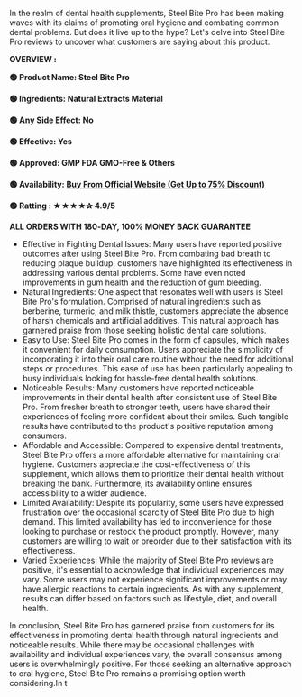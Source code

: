 <span style="font-weight: 400;">In the realm of dental health supplements, Steel Bite Pro has been making waves with its claims of promoting oral hygiene and combating common dental problems. But does it live up to the hype? Let's delve into Steel Bite Pro reviews to uncover what customers are saying about this product.</span>

<b>OVERVIEW :</b>

<b>🟢 Product Name: Steel Bite Pro</b>

<b>🟢 Ingredients: Natural Extracts Material</b>

<b>🟢 Any Side Effect: No</b>

<b>🟢 Effective: Yes</b>

<b>🟢 Approved: GMP FDA GMO-Free &amp; Others</b>

<b>🟢 Availability: </b><a href="https://t.ly/Bbtd4"><b>Buy From Official Website (Get Up to 75% Discount)</b></a>

<b>🟢 Ratting : ★★★★✰ 4.9/5</b>

<b>ALL ORDERS WITH 180‑DAY, 100% MONEY BACK GUARANTEE</b>
<ul>
 	<li style="font-weight: 400;" aria-level="1"><span style="font-weight: 400;">Effective in Fighting Dental Issues: Many users have reported positive outcomes after using Steel Bite Pro. From combating bad breath to reducing plaque buildup, customers have highlighted its effectiveness in addressing various dental problems. Some have even noted improvements in gum health and the reduction of gum bleeding.</span></li>
 	<li style="font-weight: 400;" aria-level="1"><span style="font-weight: 400;">Natural Ingredients: One aspect that resonates well with users is Steel Bite Pro's formulation. Comprised of natural ingredients such as berberine, turmeric, and milk thistle, customers appreciate the absence of harsh chemicals and artificial additives. This natural approach has garnered praise from those seeking holistic dental care solutions.</span></li>
 	<li style="font-weight: 400;" aria-level="1"><span style="font-weight: 400;">Easy to Use: Steel Bite Pro comes in the form of capsules, which makes it convenient for daily consumption. Users appreciate the simplicity of incorporating it into their oral care routine without the need for additional steps or procedures. This ease of use has been particularly appealing to busy individuals looking for hassle-free dental health solutions.</span></li>
 	<li style="font-weight: 400;" aria-level="1"><span style="font-weight: 400;">Noticeable Results: Many customers have reported noticeable improvements in their dental health after consistent use of Steel Bite Pro. From fresher breath to stronger teeth, users have shared their experiences of feeling more confident about their smiles. Such tangible results have contributed to the product's positive reputation among consumers.</span></li>
 	<li style="font-weight: 400;" aria-level="1"><span style="font-weight: 400;">Affordable and Accessible: Compared to expensive dental treatments, Steel Bite Pro offers a more affordable alternative for maintaining oral hygiene. Customers appreciate the cost-effectiveness of this supplement, which allows them to prioritize their dental health without breaking the bank. Furthermore, its availability online ensures accessibility to a wider audience.</span></li>
 	<li style="font-weight: 400;" aria-level="1"><span style="font-weight: 400;">Limited Availability: Despite its popularity, some users have expressed frustration over the occasional scarcity of Steel Bite Pro due to high demand. This limited availability has led to inconvenience for those looking to purchase or restock the product promptly. However, many customers are willing to wait or preorder due to their satisfaction with its effectiveness.</span></li>
 	<li style="font-weight: 400;" aria-level="1"><span style="font-weight: 400;">Varied Experiences: While the majority of Steel Bite Pro reviews are positive, it's essential to acknowledge that individual experiences may vary. Some users may not experience significant improvements or may have allergic reactions to certain ingredients. As with any supplement, results can differ based on factors such as lifestyle, diet, and overall health.</span></li>
</ul>
<span style="font-weight: 400;">In conclusion, Steel Bite Pro has garnered praise from customers for its effectiveness in promoting dental health through natural ingredients and noticeable results. While there may be occasional challenges with availability and individual experiences vary, the overall consensus among users is overwhelmingly positive. For those seeking an alternative approach to oral hygiene, Steel Bite Pro remains a promising option worth considering.In t</span>

&nbsp;
